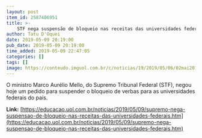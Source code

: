 ```yaml
---
layout: post
item_id: 2587486951
title: >-
    STF nega suspensão de bloqueio nas receitas das universidades federais
author: Tatu D'Oquei
date: 2019-05-09 20:19:00
pub_date: 2019-05-09 20:19:00
time_added: 2019-05-09 22:47:05
categories: []
tags: []
image: https://conteudo.imguol.com.br/c/noticias/19/2019/05/06/02mai2019---o-ministro-da-educacao-abraham-weintraub-durante-coletiva-de-imprensa-no-mec-1557146496673_v2_615x300.jpg
---
```


O ministro Marco Aurélio Mello, do Supremo Tribunal Federal (STF), negou hoje um pedido para suspender o bloqueio de verbas para as universidades federais do país.

**Link:** [https://educacao.uol.com.br/noticias/2019/05/09/supremo-nega-suspensao-de-bloqueio-nas-receitas-das-universidades-federais.htm](https://educacao.uol.com.br/noticias/2019/05/09/supremo-nega-suspensao-de-bloqueio-nas-receitas-das-universidades-federais.htm)

